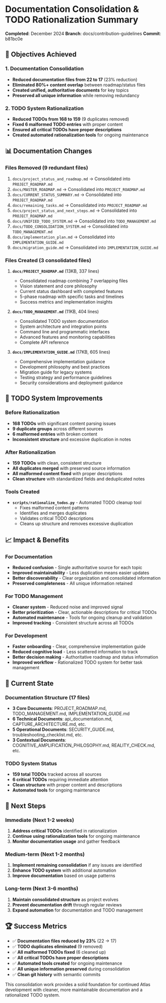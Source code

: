 # Documentation Consolidation & TODO Rationalization Summary

**Completed**: December 2024
**Branch**: docs/contribution-guidelines
**Commit**: b81bc0e

## 🎯 **Objectives Achieved**

### 1. Documentation Consolidation
- **Reduced documentation files from 22 to 17** (23% reduction)
- **Eliminated 80%+ content overlap** between roadmap/status files
- **Created unified, authoritative documents** for key topics
- **Preserved all unique information** while removing redundancy

### 2. TODO System Rationalization
- **Reduced TODOs from 168 to 159** (9 duplicates removed)
- **Fixed 6 malformed TODO entries** with proper content
- **Ensured all critical TODOs have proper descriptions**
- **Created automated rationalization tools** for ongoing maintenance

## 📊 **Documentation Changes**

### Files Removed (9 redundant files)
1. `docs/project_status_and_roadmap.md` → Consolidated into `PROJECT_ROADMAP.md`
2. `docs/MASTER_ROADMAP.md` → Consolidated into `PROJECT_ROADMAP.md`
3. `docs/CURRENT_STATUS_SUMMARY.md` → Consolidated into `PROJECT_ROADMAP.md`
4. `docs/remaining_tasks.md` → Consolidated into `PROJECT_ROADMAP.md`
5. `docs/project_status_and_next_steps.md` → Consolidated into `PROJECT_ROADMAP.md`
6. `docs/UNIFIED_TODO_SYSTEM.md` → Consolidated into `TODO_MANAGEMENT.md`
7. `docs/TODO_CONSOLIDATION_SYSTEM.md` → Consolidated into `TODO_MANAGEMENT.md`
8. `docs/implementation_plan.md` → Consolidated into `IMPLEMENTATION_GUIDE.md`
9. `docs/migration_guide.md` → Consolidated into `IMPLEMENTATION_GUIDE.md`

### Files Created (3 consolidated files)
1. **`docs/PROJECT_ROADMAP.md`** (13KB, 337 lines)
   - Consolidated roadmap combining 7 overlapping files
   - Vision statement and core philosophy
   - Current status dashboard with completed features
   - 5-phase roadmap with specific tasks and timelines
   - Success metrics and implementation insights

2. **`docs/TODO_MANAGEMENT.md`** (11KB, 404 lines)
   - Consolidated TODO system documentation
   - System architecture and integration points
   - Command line and programmatic interfaces
   - Advanced features and monitoring capabilities
   - Complete API reference

3. **`docs/IMPLEMENTATION_GUIDE.md`** (17KB, 605 lines)
   - Comprehensive implementation guidance
   - Development philosophy and best practices
   - Migration guide for legacy systems
   - Testing strategy and performance guidelines
   - Security considerations and deployment guidance

## 🔧 **TODO System Improvements**

### Before Rationalization
- **168 TODOs** with significant content parsing issues
- **9 duplicate groups** across different sources
- **6 malformed entries** with broken content
- **Inconsistent structure** and excessive duplication in notes

### After Rationalization
- **159 TODOs** with clean, consistent structure
- **All duplicates merged** with preserved source information
- **All malformed content fixed** with proper descriptions
- **Clean structure** with standardized fields and deduplicated notes

### Tools Created
- **`scripts/rationalize_todos.py`** - Automated TODO cleanup tool
  - Fixes malformed content patterns
  - Identifies and merges duplicates
  - Validates critical TODO descriptions
  - Cleans up structure and removes excessive duplication

## 📈 **Impact & Benefits**

### For Documentation
- **Reduced confusion** - Single authoritative source for each topic
- **Improved maintainability** - Less duplication means easier updates
- **Better discoverability** - Clear organization and consolidated information
- **Preserved completeness** - All unique information retained

### For TODO Management
- **Cleaner system** - Reduced noise and improved signal
- **Better prioritization** - Clear, actionable descriptions for critical TODOs
- **Automated maintenance** - Tools for ongoing cleanup and validation
- **Improved tracking** - Consistent structure across all TODOs

### For Development
- **Faster onboarding** - Clear, comprehensive implementation guide
- **Reduced cognitive load** - Less scattered information to track
- **Better decision making** - Authoritative roadmap and status information
- **Improved workflow** - Rationalized TODO system for better task management

## 🔄 **Current State**

### Documentation Structure (17 files)
- **3 Core Documents**: PROJECT_ROADMAP.md, TODO_MANAGEMENT.md, IMPLEMENTATION_GUIDE.md
- **6 Technical Documents**: api_documentation.md, CAPTURE_ARCHITECTURE.md, etc.
- **5 Operational Documents**: SECURITY_GUIDE.md, troubleshooting_checklist.md, etc.
- **3 Contextual Documents**: COGNITIVE_AMPLIFICATION_PHILOSOPHY.md, REALITY_CHECK.md, etc.

### TODO System Status
- **159 total TODOs** tracked across all sources
- **6 critical TODOs** requiring immediate attention
- **Clean structure** with proper content and descriptions
- **Automated tools** for ongoing maintenance

## 🎯 **Next Steps**

### Immediate (Next 1-2 weeks)
1. **Address critical TODOs** identified in rationalization
2. **Continue using rationalization tools** for ongoing maintenance
3. **Monitor documentation usage** and gather feedback

### Medium-term (Next 1-2 months)
1. **Implement remaining consolidation** if any issues are identified
2. **Enhance TODO system** with additional automation
3. **Improve documentation** based on usage patterns

### Long-term (Next 3-6 months)
1. **Maintain consolidated structure** as project evolves
2. **Prevent documentation drift** through regular reviews
3. **Expand automation** for documentation and TODO management

## 🏆 **Success Metrics**

- ✅ **Documentation files reduced by 23%** (22 → 17)
- ✅ **TODO duplicates eliminated** (9 removed)
- ✅ **All malformed TODOs fixed** (6 cleaned up)
- ✅ **All critical TODOs have proper descriptions**
- ✅ **Automated tools created** for ongoing maintenance
- ✅ **All unique information preserved** during consolidation
- ✅ **Clean git history** with semantic commits

This consolidation work provides a solid foundation for continued Atlas development with cleaner, more maintainable documentation and a rationalized TODO system.
